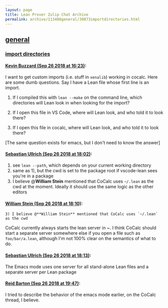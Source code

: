 ```yaml
---
layout: page
title: Lean Prover Zulip Chat Archive 
permalink: archive/113488general/30873importdirectories.html
---
```


## [general](index.html)
### [import directories](30873importdirectories.html)

#### [Kevin Buzzard (Sep 26 2018 at 16:23)](https://leanprover.zulipchat.com/#narrow/stream/113488-general/topic/import%20directories/near/134678473):
I want to get custom imports (i.e. stuff in `xenalib`) working in cocalc. Here are some dumb questions. Say I have a Lean file whose first line is an import.

1) If I compiled this with `lean --make` on the command line, which directories will Lean look in when looking for the import?

2) If I open this file in VS Code, where will Lean look, and who told it to look there?

3) If I open this file in cocalc, where will Lean look, and who told it to look there?

[The same question exists for emacs, but I don't need to know the answer]

#### [Sebastian Ullrich (Sep 26 2018 at 18:02)](https://leanprover.zulipchat.com/#narrow/stream/113488-general/topic/import%20directories/near/134685628):
1) see `lean --path`, which depends on your current working directory
2) same as 1), but the cwd is set to the package root if vscode-lean sees you're in a package
3) I believe @**William Stein** mentioned that CoCalc uses `~/.lean` as the cwd at the moment. Ideally it should use the same logic as the other editors

#### [William Stein (Sep 26 2018 at 18:10)](https://leanprover.zulipchat.com/#narrow/stream/113488-general/topic/import%20directories/near/134686203):
```quote
3) I believe @**William Stein** mentioned that CoCalc uses `~/.lean` as the cwd
```

CoCalc currently always starts the lean server in ~.   I think CoCalc should start a separate server somewhere else if you open a file such as `foo/bar/a.lean`, although I'm not 100% clear on the semantics of what to do.

#### [Sebastian Ullrich (Sep 26 2018 at 18:13)](https://leanprover.zulipchat.com/#narrow/stream/113488-general/topic/import%20directories/near/134686339):
The Emacs mode uses one server for all stand-alone Lean files and a separate server per Lean package

#### [Reid Barton (Sep 26 2018 at 19:47)](https://leanprover.zulipchat.com/#narrow/stream/113488-general/topic/import%20directories/near/134691615):
I tried to describe the behavior of the emacs mode earlier, on the CoCalc thread, I believe.

